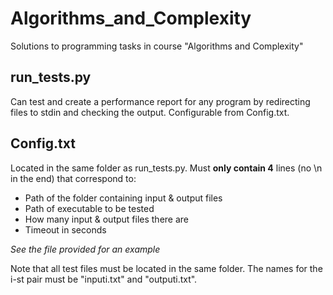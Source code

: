 # Algorithms_and_Complexity
Solutions to programming tasks in course "Algorithms and Complexity"

## run_tests.py
Can test and create a performance report for any program by redirecting files to stdin and checking the output. Configurable from Config.txt.
## Config.txt
Located in the same folder as run_tests.py.
Must **only contain 4** lines (no \n in the end) that correspond to:

* Path of the folder containing input & output files
* Path of executable to be tested
* How many input & output files there are
* Timeout in seconds

_See the file provided for an example_

Note that all test files must be located in the same folder. The names for the i-st pair must be "inputi.txt" and "outputi.txt".

